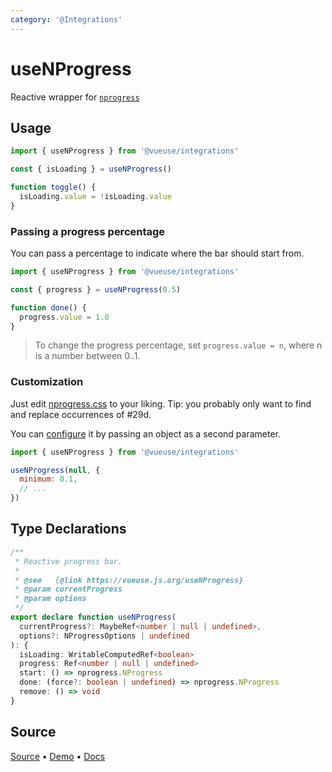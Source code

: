```yaml
---
category: '@Integrations'
---
```


# useNProgress

Reactive wrapper for [`nprogress`](https://github.com/rstacruz/nprogress)

## Usage

```js {6}
import { useNProgress } from '@vueuse/integrations'

const { isLoading } = useNProgress()

function toggle() {
  isLoading.value = !isLoading.value
}
```

### Passing a progress percentage

You can pass a percentage to indicate where the bar should start from.

```js {3}
import { useNProgress } from '@vueuse/integrations'

const { progress } = useNProgress(0.5)

function done() {
  progress.value = 1.0
}
```

> To change the progress percentage, set `progress.value = n`, where n is a number between 0..1.

### Customization

Just edit [nprogress.css](http://ricostacruz.com/nprogress/nprogress.css) to your liking. Tip: you probably only want to find and replace occurrences of #29d.

You can [configure](https://github.com/rstacruz/nprogress#configuration) it by passing an object as a second parameter.

```js {4}
import { useNProgress } from '@vueuse/integrations'

useNProgress(null, {
  minimum: 0.1,
  // ...
})
```


<!--FOOTER_STARTS-->
## Type Declarations

```typescript
/**
 * Reactive progress bar.
 *
 * @see   {@link https://vueuse.js.org/useNProgress}
 * @param currentProgress
 * @param options
 */
export declare function useNProgress(
  currentProgress?: MaybeRef<number | null | undefined>,
  options?: NProgressOptions | undefined
): {
  isLoading: WritableComputedRef<boolean>
  progress: Ref<number | null | undefined>
  start: () => nprogress.NProgress
  done: (force?: boolean | undefined) => nprogress.NProgress
  remove: () => void
}
```

## Source

[Source](https://github.com/vueuse/vueuse/blob/main/packages/integrations/useNProgress/index.ts) • [Demo](https://github.com/vueuse/vueuse/blob/main/packages/integrations/useNProgress/demo.vue) • [Docs](https://github.com/vueuse/vueuse/blob/main/packages/integrations/useNProgress/index.md)


<!--FOOTER_ENDS-->
